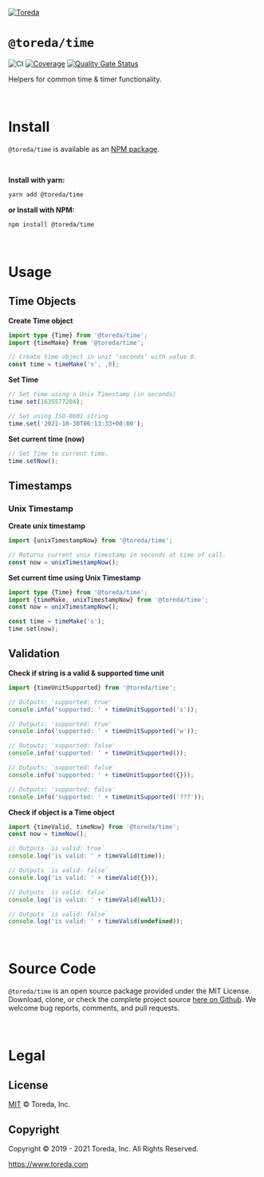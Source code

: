 
[![Toreda](https://content.toreda.com/logo/toreda-logo.png)](https://www.toreda.com)

# `@toreda/time`

![CI](https://github.com/toreda/time/workflows/CI/badge.svg?branch=master) [![Coverage](https://sonarcloud.io/api/project_badges/measure?project=toreda_time&metric=coverage)](https://sonarcloud.io/dashboard?id=toreda_time) [![Quality Gate Status](https://sonarcloud.io/api/project_badges/measure?project=toreda_time&metric=alert_status)](https://sonarcloud.io/dashboard?id=toreda_time)

Helpers for common time &amp; timer functionality.

&nbsp;

# Install
`@toreda/time` is available as an [NPM package](https://www.npmjs.com/package/@toreda/time).

&nbsp;

**Install with yarn:**
```bash
yarn add @toreda/time
```

**or Install with NPM:**
```bash
npm install @toreda/time
```

&nbsp;
# Usage

## Time Objects

**Create Time object**
```typescript
import type {Time} from '@toreda/time';
import {timeMake} from '@toreda/time';

// Create time object in unit 'seconds' with value 0.
const time = timeMake('s', ,0);
```

**Set Time**
```typescript
// Set time using a Unix Timestamp (in seconds)
time.set(1635577204);

// Set using ISO-8601 string
time.set('2021-10-30T06:13:33+00:00');
```

**Set current time (now)**
```typescript
// Set Time to current time.
time.setNow();
```

## Timestamps

### Unix Timestamp

**Create unix timestamp**
```typescript
import {unixTimestampNow} from '@toreda/time';

// Returns current unix timestamp in seconds at time of call.
const now = unixTimestampNow();

```

**Set current time using Unix Timestamp**
```typescript
import type {Time} from '@toreda/time';
import {timeMake, unixTimestampNow} from '@toreda/time';
const now = unixTimestampNow();

const time = timeMake('s');
time.set(now);
```

## Validation
**Check if string is a valid & supported time unit**
```typescript
import {timeUnitSupported} from '@toreda/time';

// Outputs: 'supported: true'
console.info('supported: ' + timeUnitSupported('s'));

// Outputs: 'supported: true'
console.info('supported: ' + timeUnitSupported('w'));

// Outputs: 'supported: false'
console.info('supported: ' + timeUnitSupported());

// Outputs: 'supported: false'
console.info('supported: ' + timeUnitSupported({}));

// Outputs: 'supported: false'
console.info('supported: ' + timeUnitSupported('???'));
```

**Check if object is a Time object**
```typescript
import {timeValid, timeNow} from '@toreda/time';
const now = timeNow();

// Outputs `is valid: true`
console.log('is valid: ' + timeValid(time));

// Outputs `is valid: false`
console.log('is valid: ' + timeValid({}));

// Outputs `is valid: false`
console.log('is valid: ' + timeValid(null));

// Outputs `is valid: false`
console.log('is valid: ' + timeValid(undefined));

```

&nbsp;

# Source Code
`@toreda/time` is an open source package provided under the MIT License. Download, clone, or check the complete project source [here on Github](https://www.npmjs.com/package/@toreda/time). We welcome bug reports, comments, and pull requests.


&nbsp;

# Legal

## License

[MIT](LICENSE) &copy; Toreda, Inc.

## Copyright
Copyright &copy; 2019 - 2021 Toreda, Inc. All Rights Reserved.

https://www.toreda.com
